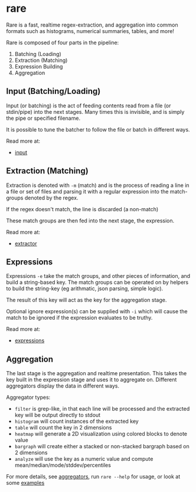 # rare

Rare is a fast, realtime regex-extraction, and aggregation into common formats
such as histograms, numerical summaries, tables, and more!

Rare is composed of four parts in the pipeline:

1. Batching (Loading)
2. Extraction (Matching)
3. Expression Building
4. Aggregation

## Input (Batching/Loading)

Input (or batching) is the act of feeding contents read from a file (or stdin/pipe) into
the next stages.  Many times this is invisible, and is simply the pipe or specified filename.

It is possible to tune the batcher to follow the file or batch in different ways.

Read more at:

* [input](input.md)

## Extraction (Matching)

Extraction is denoted with `-m` (match) and is the process of reading a line in
a file or set of files and parsing it with a regular expression into the
match-groups denoted by the regex.

If the regex doesn't match, the line is discarded (a non-match)

These match groups are then fed into the next stage, the expression.

Read more at:

* [extractor](extractor.md)

## Expressions

Expressions `-e` take the match groups, and other pieces of information, and build
a string-based key.  The match groups can be operated on by helpers to build
the string-key (eg arithmatic, json parsing, simple logic).

The result of this key will act as the key for the aggregation stage.

Optional ignore expression(s) can be supplied with `-i` which will
cause the match to be ignored if the expression evaluates to be truthy.

Read more at:

* [expressions](expressions.md)

## Aggregation

The last stage is the aggregation and realtime presentation.  This takes the
key built in the expression stage and uses it to aggregate on. Different aggregators
display the data in different ways.

Aggregator types:

* `filter` is grep-like, in that each line will be processed and the extracted key will be output directly to stdout
* `histogram` will count instances of the extracted key
* `table` will count the key in 2 dimensions
* `heatmap` will generate a 2D visualization using colored blocks to denote value
* `bargraph` will create either a stacked or non-stacked bargraph based on 2 dimensions
* `analyze` will use the key as a numeric value and compute mean/median/mode/stddev/percentiles

For more details, see [aggregators](aggregators.md), run `rare --help` for usage,
or look at some [examples](examples.md)
